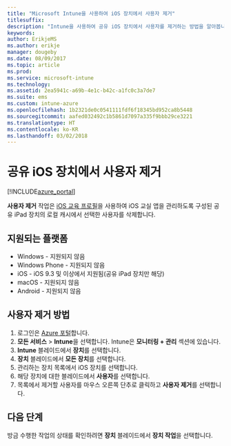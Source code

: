 ```yaml
---
title: "Microsoft Intune을 사용하여 iOS 장치에서 사용자 제거"
titlesuffix: 
description: "Intune을 사용하여 공유 iOS 장치에서 사용자를 제거하는 방법을 알아봅니다."
keywords: 
author: ErikjeMS
ms.author: erikje
manager: dougeby
ms.date: 08/09/2017
ms.topic: article
ms.prod: 
ms.service: microsoft-intune
ms.technology: 
ms.assetid: 2ea5941c-a69b-4e1c-b42c-a1fc0c3a7de7
ms.suite: ems
ms.custom: intune-azure
ms.openlocfilehash: 1b2321de0c0541111fdf6f18345bd952ca8b5448
ms.sourcegitcommit: aafed032492c1b5861d7097a335f9bbb29ce3221
ms.translationtype: HT
ms.contentlocale: ko-KR
ms.lasthandoff: 03/02/2018
---
```

# <a name="remove-a-user-from-a-shared-ios-device"></a>공유 iOS 장치에서 사용자 제거


[!INCLUDE[azure_portal](./includes/azure_portal.md)]

**사용자 제거** 작업은 [iOS 교육 프로필](education-settings-configure-ios.md)을 사용하여 iOS 교실 앱을 관리하도록 구성된 공유 iPad 장치의 로컬 캐시에서 선택한 사용자를 삭제합니다. 

## <a name="supported-platforms"></a>지원되는 플랫폼

- Windows - 지원되지 않음
- Windows Phone - 지원되지 않음
- iOS - iOS 9.3 및 이상에서 지원됨(공유 iPad 장치만 해당)
- macOS - 지원되지 않음
- Android - 지원되지 않음

## <a name="how-to-remove-a-user"></a>사용자 제거 방법

1. 로그인은 [Azure 포털](https://portal.azure.com)합니다.
2. **모든 서비스** > **Intune**을 선택합니다. Intune은 **모니터링 + 관리** 섹션에 있습니다.
3. **Intune** 블레이드에서 **장치**를 선택합니다.
4. **장치** 블레이드에서 **모든 장치**를 선택합니다.
5. 관리하는 장치 목록에서 iOS 장치를 선택합니다.
6. 해당 장치에 대한 블레이드에서 **사용자**를 선택합니다.
7. 목록에서 제거할 사용자를 마우스 오른쪽 단추로 클릭하고 **사용자 제거**를 선택합니다.

## <a name="next-steps"></a>다음 단계

방금 수행한 작업의 상태를 확인하려면 **장치** 블레이드에서 **장치 작업**을 선택합니다.
